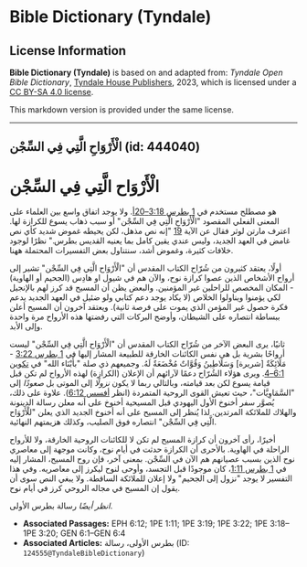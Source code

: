 # Bible Dictionary (Tyndale)

## License Information

**Bible Dictionary (Tyndale)** is based on and adapted from: _Tyndale Open Bible Dictionary_, [Tyndale House Publishers](https://tyndaleopenresources.com/), 2023, which is licensed under a [CC BY-SA 4.0 license](https://creativecommons.org/licenses/by-sa/4.0/legalcode.en).

This markdown version is provided under the same license.



--------------------------------

## الْأَرْوَاحِ الَّتِي فِي السِّجْن (id: 444040)

الْأَرْوَاح الَّتِي فِي السِّجْن
================================

هو مصطلح مستخدم في [1 بطرس 3:18–20أ](https://ref.ly/1Pet3:18-1Pet3:20). ولا يوجد اتفاق واسع بين العلماء على المعنى الفعلي المقصود "الْأَرْوَاحِ الَّتِي فِي السِّجْن" أو سبب ذهاب يسوع للكرازة لها. اعترف مارتن لوثر فقال عن الآية [19](https://ref.ly/1Pet3:19) "إنه نص مذهل، لكن يحيطه غموض شديد كأي نص غامض في العهد الجديد، وليس عندي يقين كامل بما يعنيه القديس بطرس." نظرًا لوجود خلافات كثيرة، وغموض أشد، سنتناول بعض التفسيرات المحتملة ههنا.

أولًا، يعتقد كثيرون من شُرّاح الكتاب المقدس أن "الْأَرْوَاح الَّتِي فِي السِّجْن" تشير إلى أرواح الأشخاص الذين عصوا كرازة نوح، والآن هم في شيول او هادِس (الجحيم أو الهاوية) \- المكان المخصص للراحلين غير المؤمنين. والبعض يظن أن المسيح قد كرز لهم بالإنجيل لكي يؤمنوا ويناولوا الخلاص (لا يكاد يوجد دعم كتابي ولو ضئيل في العهد الجديد يدعم فكرة حصول غير المؤمن الذي يموت على فرصة ثانية). ويعتقد آخرون أن المسيح أعلن ببساطة انتصاره على الشيطان، وأوضح البركات التي رفضتها هذه الأرواح مرة واحدة وإلى الأبد.

ثانيًا، يرى البعض الآخر من شُرّاح الكتاب المقدس أن "الْأَرْوَاح الَّتِي فِي السِّجْن" ليست أرواحًا بشرية بل هي نفس الكائنات الخارقة للطبيعة المشار إليها في [1 بطرس 3:22](https://ref.ly/1Pet3:22) \- مَلَائِكَةٌ \[شريرة] وَسَلَاطِينُ وَقُوَّاتٌ مُخْضَعَةٌ لَهُ. وجميعهم ذي صلة "بأَبْنَاء الله" في [تكوين 6:1–4](https://ref.ly/Gen6:1-Gen6:4). ويرى هؤلاء الشُرّاح دعمًا لآرائهم أن الإعلان (الكرازة) لهذه الأرواح لم تكن قبل قيامة يسوع لكن بعد قيامته، وبالتالي ربما لا يكون *نزولًا* إلى الموتى بل *صعودًا* إلى "السَّمَاوِيَّات"، حيث تعيش القوى الروحية المتمردة (انظر [أفسس 6:12](https://ref.ly/Eph6:12)). علاوة على ذلك، يُصوَّر سفر أخنوخ الأول اليهودي قبل المسيحية أخنوخ على أنه معلن رسالة الدينونة والهلاك للملائكة المرتدين. لذا يُنظر إلى المسيح على أنه أخنوخ الجديد الذي يعلن "للْأَرْوَاح الَّتِي فِي السِّجْن" انتصاره فوق الصليب، وكذلك هزيمتهم النهائية.

أخيرًا، رأى آخرون أن كرازة المسيح لم تكن لا للكائنات الروحية الخارقة، ولا للأرواح الراحلة في الهاوية. بالأحرى أن الكرازة حدثت في أيام نوح، وكانت موجهة إلى معاصري نوح الذين بسبب عصيانهم هم الآن في السِّجْن. بمعنى آخر، فإن روح المسيح، المشار إليه في [1 بطرس 1:11](https://ref.ly/1Pet1:11)، كان موجودًا قبل التجسد، وأوحى لنوح ليكرز إلى معاصريه. وفي هذا التفسير لا يوجد "نزول إلى الجحيم" ولا إعلان للملائكة الساقطة. ولا يبغي النص سوى أن يقول إن المسيح في مجاله الروحي كرز في أيام نوح.

*انظر أيضًا*  رسالة بطرس الأولى.

* **Associated Passages:** EPH 6:12; 1PE 1:11; 1PE 3:19; 1PE 3:22; 1PE 3:18–1PE 3:20; GEN 6:1–GEN 6:4
* **Associated Articles:** بطرس الأولى، رسالة (ID: `124555@TyndaleBibleDictionary`)

